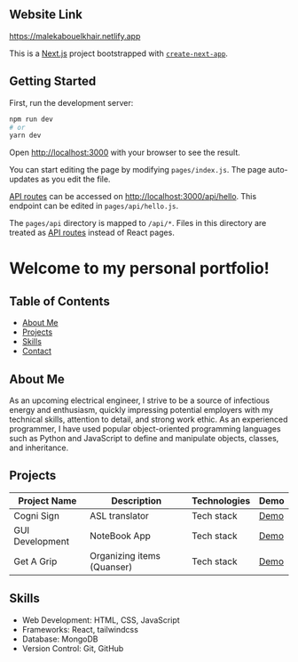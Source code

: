 ## Website Link
https://malekabouelkhair.netlify.app

This is a [Next.js](https://nextjs.org/) project bootstrapped with [`create-next-app`](https://github.com/vercel/next.js/tree/canary/packages/create-next-app).

## Getting Started

First, run the development server:

```bash
npm run dev
# or
yarn dev
```

Open [http://localhost:3000](http://localhost:3000) with your browser to see the result.

You can start editing the page by modifying `pages/index.js`. The page auto-updates as you edit the file.

[API routes](https://nextjs.org/docs/api-routes/introduction) can be accessed on [http://localhost:3000/api/hello](http://localhost:3000/api/hello). This endpoint can be edited in `pages/api/hello.js`.

The `pages/api` directory is mapped to `/api/*`. Files in this directory are treated as [API routes](https://nextjs.org/docs/api-routes/introduction) instead of React pages.

# Welcome to my personal portfolio! 



## Table of Contents

- [About Me](#about-me)
- [Projects](#projects)
- [Skills](#skills)
- [Contact](#contact)

## About Me
As an upcoming electrical engineer, I strive to be a source of infectious energy and enthusiasm, quickly impressing potential employers with my technical skills, attention to detail, and strong work ethic. As an experienced programmer, I have used popular object-oriented programming languages such as Python and JavaScript to define and manipulate objects, classes, and inheritance.

## Projects


| Project Name | Description | Technologies | Demo |
| ------------ | ----------- | ------------ | ---- |
| Cogni Sign    | ASL translator | Tech stack   | [Demo](project1-demo-link) |
| GUI Development     | NoteBook App | Tech stack   | [Demo](project2-demo-link) |
| Get A Grip    | Organizing items (Quanser) | Tech stack   | [Demo](project3-demo-link) |

## Skills


- Web Development: HTML, CSS, JavaScript
- Frameworks: React, tailwindcss
- Database: MongoDB
- Version Control: Git, GitHub
